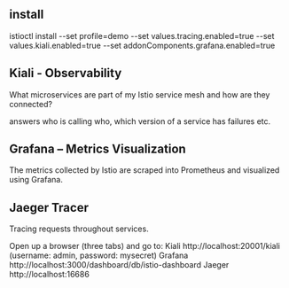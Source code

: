 
## install
istioctl install --set profile=demo --set values.tracing.enabled=true  --set values.kiali.enabled=true  --set addonComponents.grafana.enabled=true

## Kiali - Observability
What microservices are part of my Istio service mesh and how are they connected?

answers who is calling who, which version of a service has failures etc.

## Grafana – Metrics Visualization
The metrics collected by Istio are scraped into Prometheus and visualized using Grafana.

## Jaeger Tracer 
 Tracing requests throughout services.

Open up a browser (three tabs) and go to:
Kiali http://localhost:20001/kiali (username: admin, password: mysecret)
Grafana http://localhost:3000/dashboard/db/istio-dashboard
Jaeger http://localhost:16686
